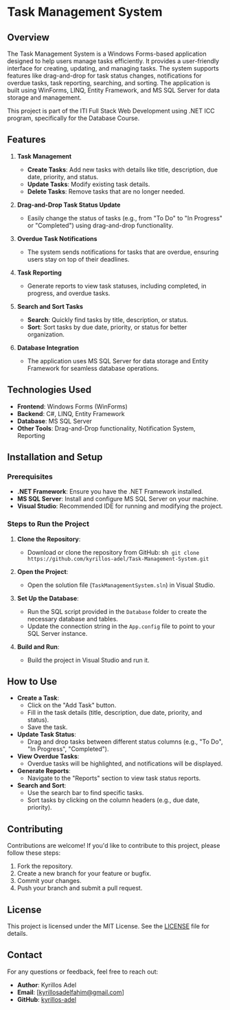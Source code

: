 # Task Management System

## Overview
The Task Management System is a Windows Forms-based application designed to help users manage tasks efficiently. It provides a user-friendly interface for creating, updating, and managing tasks. The system supports features like drag-and-drop for task status changes, notifications for overdue tasks, task reporting, searching, and sorting. The application is built using WinForms, LINQ, Entity Framework, and MS SQL Server for data storage and management.

This project is part of the ITI Full Stack Web Development using .NET ICC program, specifically for the Database Course.

## Features
1. **Task Management**
   - **Create Tasks**: Add new tasks with details like title, description, due date, priority, and status.
   - **Update Tasks**: Modify existing task details.
   - **Delete Tasks**: Remove tasks that are no longer needed.

2. **Drag-and-Drop Task Status Update**
   - Easily change the status of tasks (e.g., from "To Do" to "In Progress" or "Completed") using drag-and-drop functionality.

3. **Overdue Task Notifications**
   - The system sends notifications for tasks that are overdue, ensuring users stay on top of their deadlines.

4. **Task Reporting**
   - Generate reports to view task statuses, including completed, in progress, and overdue tasks.

5. **Search and Sort Tasks**
   - **Search**: Quickly find tasks by title, description, or status.
   - **Sort**: Sort tasks by due date, priority, or status for better organization.

6. **Database Integration**
   - The application uses MS SQL Server for data storage and Entity Framework for seamless database operations.

## Technologies Used
- **Frontend**: Windows Forms (WinForms)
- **Backend**: C#, LINQ, Entity Framework
- **Database**: MS SQL Server
- **Other Tools**: Drag-and-Drop functionality, Notification System, Reporting

## Installation and Setup

### Prerequisites
- **.NET Framework**: Ensure you have the .NET Framework installed.
- **MS SQL Server**: Install and configure MS SQL Server on your machine.
- **Visual Studio**: Recommended IDE for running and modifying the project.

### Steps to Run the Project
1. **Clone the Repository**:
   - Download or clone the repository from GitHub:
   sh```
git clone https://github.com/kyrillos-adel/Task-Management-System.git```

2. **Open the Project**:
   - Open the solution file (`TaskManagementSystem.sln`) in Visual Studio.
3. **Set Up the Database**:
   - Run the SQL script provided in the `Database` folder to create the necessary database and tables.
   - Update the connection string in the `App.config` file to point to your SQL Server instance.
4. **Build and Run**:
   - Build the project in Visual Studio and run it.

## How to Use
- **Create a Task**:
  - Click on the "Add Task" button.
  - Fill in the task details (title, description, due date, priority, and status).
  - Save the task.
- **Update Task Status**:
  - Drag and drop tasks between different status columns (e.g., "To Do", "In Progress", "Completed").
- **View Overdue Tasks**:
  - Overdue tasks will be highlighted, and notifications will be displayed.
- **Generate Reports**:
  - Navigate to the "Reports" section to view task status reports.
- **Search and Sort**:
  - Use the search bar to find specific tasks.
  - Sort tasks by clicking on the column headers (e.g., due date, priority).

## Contributing
Contributions are welcome! If you'd like to contribute to this project, please follow these steps:
1. Fork the repository.
2. Create a new branch for your feature or bugfix.
3. Commit your changes.
4. Push your branch and submit a pull request.

## License
This project is licensed under the MIT License. See the [LICENSE](LICENSE) file for details.

## Contact
For any questions or feedback, feel free to reach out:
- **Author**: Kyrillos Adel
- **Email**: [kyrillosadelfahim@gmail.com]
- **GitHub**: [kyrillos-adel](https://github.com/kyrillos-adel)
